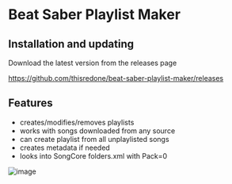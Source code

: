 # Beat Saber Playlist Maker


## Installation and updating
Download the latest version from the releases page

https://github.com/thisredone/beat-saber-playlist-maker/releases


## Features
- creates/modifies/removes playlists
- works with songs downloaded from any source
- can create playlist from all unplaylisted songs
- creates metadata if needed
- looks into SongCore folders.xml with Pack=0

![image](https://user-images.githubusercontent.com/1191844/70755574-8121b500-1d3a-11ea-973d-29bb0354afd3.png)

